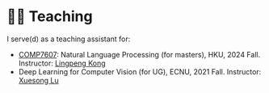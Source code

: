 # 🧑‍🏫 Teaching

I serve(d) as a teaching assistant for:
- [COMP7607](https://nlp.cs.hku.hk/comp7607-fall2024/): Natural Language Processing (for masters), HKU, 2024 Fall. Instructor: [Lingpeng Kong](https://ikekonglp.github.io/)
- Deep Learning for Computer Vision (for UG), ECNU, 2021 Fall. Instructor: [Xuesong Lu](https://faculty.ecnu.edu.cn/_s37/lxs2/main.psp)